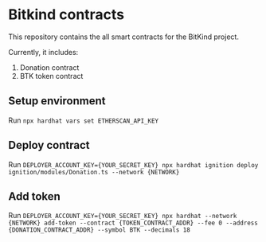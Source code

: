 # Bitkind contracts
This repository contains the all smart contracts for the BitKind project.

Currently, it includes:
1. Donation contract
2. BTK token contract

## Setup environment
Run `npx hardhat vars set ETHERSCAN_API_KEY`

## Deploy contract
Run `DEPLOYER_ACCOUNT_KEY={YOUR_SECRET_KEY} npx hardhat ignition deploy ignition/modules/Donation.ts --network {NETWORK}`

## Add token
Run `DEPLOYER_ACCOUNT_KEY={YOUR_SECRET_KEY} npx hardhat --network {NETWORK} add-token --contract {TOKEN_CONTRACT_ADDR} --fee 0 --address {DONATION_CONTRACT_ADDR} --symbol BTK --decimals 18`

